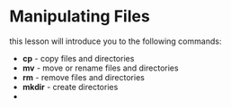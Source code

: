 # Manipulating Files
this lesson will introduce you to the following commands:
- **cp** - copy files and directories
- **mv** - move or rename files and directories
- **rm** - remove files and directories
- **mkdir** - create directories
- 
<!--stackedit_data:
eyJoaXN0b3J5IjpbLTY1NTM4OTQxMF19
-->